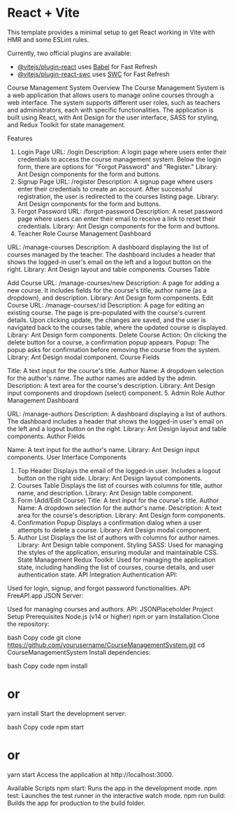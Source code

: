 # React + Vite

This template provides a minimal setup to get React working in Vite with HMR and some ESLint rules.

Currently, two official plugins are available:

- [@vitejs/plugin-react](https://github.com/vitejs/vite-plugin-react/blob/main/packages/plugin-react/README.md) uses [Babel](https://babeljs.io/) for Fast Refresh
- [@vitejs/plugin-react-swc](https://github.com/vitejs/vite-plugin-react-swc) uses [SWC](https://swc.rs/) for Fast Refresh


Course Management System
Overview
The Course Management System is a web application that allows users to manage online courses through a web interface. The system supports different user roles, such as teachers and administrators, each with specific functionalities. The application is built using React, with Ant Design for the user interface, SASS for styling, and Redux Toolkit for state management.

Features
1. Login Page
URL: /login
Description: A login page where users enter their credentials to access the course management system. Below the login form, there are options for "Forgot Password" and "Register."
Library: Ant Design components for the form and buttons.
2. Signup Page
URL: /register
Description: A signup page where users enter their credentials to create an account. After successful registration, the user is redirected to the courses listing page.
Library: Ant Design components for the form and buttons.
3. Forgot Password
URL: /forgot-password
Description: A reset password page where users can enter their email to receive a link to reset their credentials.
Library: Ant Design components for the form and buttons.
4. Teacher Role
Course Management Dashboard

URL: /manage-courses
Description: A dashboard displaying the list of courses managed by the teacher. The dashboard includes a header that shows the logged-in user's email on the left and a logout button on the right.
Library: Ant Design layout and table components.
Courses Table

Add Course
URL: /manage-courses/new
Description: A page for adding a new course. It includes fields for the course's title, author name (as a dropdown), and description.
Library: Ant Design form components.
Edit Course
URL: /manage-courses/:id
Description: A page for editing an existing course. The page is pre-populated with the course's current details. Upon clicking update, the changes are saved, and the user is navigated back to the courses table, where the updated course is displayed.
Library: Ant Design form components.
Delete Course
Action: On clicking the delete button for a course, a confirmation popup appears.
Popup: The popup asks for confirmation before removing the course from the system.
Library: Ant Design modal component.
Course Fields

Title: A text input for the course's title.
Author Name: A dropdown selection for the author's name. The author names are added by the admin.
Description: A text area for the course's description.
Library: Ant Design input components and dropdown (select) component.
5. Admin Role
Author Management Dashboard

URL: /manage-authors
Description: A dashboard displaying a list of authors. The dashboard includes a header that shows the logged-in user's email on the left and a logout button on the right.
Library: Ant Design layout and table components.
Author Fields

Name: A text input for the author's name.
Library: Ant Design input components.
User Interface Components
1. Top Header
Displays the email of the logged-in user.
Includes a logout button on the right side.
Library: Ant Design layout components.
2. Courses Table
Displays the list of courses with columns for title, author name, and description.
Library: Ant Design table component.
3. Form (Add/Edit Course)
Title: A text input for the course's title.
Author Name: A dropdown selection for the author's name.
Description: A text area for the course's description.
Library: Ant Design form components.
4. Confirmation Popup
Displays a confirmation dialog when a user attempts to delete a course.
Library: Ant Design modal component.
5. Author List
Displays the list of authors with columns for author names.
Library: Ant Design table component.
Styling
SASS: Used for managing the styles of the application, ensuring modular and maintainable CSS.
State Management
Redux Toolkit: Used for managing the application state, including handling the list of courses, course details, and user authentication state.
API Integration
Authentication API:

Used for login, signup, and forgot password functionalities.
API: FreeAPI.app
JSON Server:

Used for managing courses and authors.
API: JSONPlaceholder
Project Setup
Prerequisites
Node.js (v14 or higher)
npm or yarn
Installation
Clone the repository:

bash
Copy code
git clone https://github.com/yourusername/CourseManagementSystem.git
cd CourseManagementSystem
Install dependencies:

bash
Copy code
npm install
# or
yarn install
Start the development server:

bash
Copy code
npm start
# or
yarn start
Access the application at http://localhost:3000.

Available Scripts
npm start: Runs the app in the development mode.
npm test: Launches the test runner in the interactive watch mode.
npm run build: Builds the app for production to the build folder.

